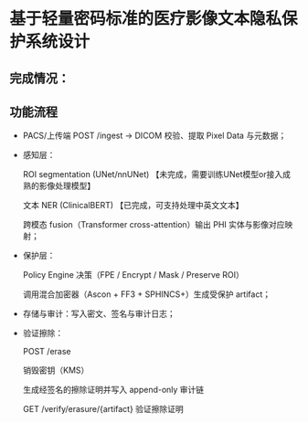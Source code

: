 # 基于轻量密码标准的医疗影像文本隐私保护系统设计 

## 完成情况：

## 功能流程

- PACS/上传端 POST /ingest → DICOM 校验、提取 Pixel Data 与元数据；
- 感知层：
    
    ROI segmentation (UNet/nnUNet) 【未完成，需要训练UNet模型or接入成熟的影像处理模型】
    
    文本 NER (ClinicalBERT) 【已完成，可支持处理中英文文本】
    
    跨模态 fusion（Transformer cross-attention）输出 PHI 实体与影像对应映射；
    
- 保护层：
    
    Policy Engine 决策（FPE / Encrypt / Mask / Preserve ROI）
    
    调用混合加密器（Ascon + FF3 + SPHINCS+）生成受保护 artifact；
    
- 存储与审计：写入密文、签名与审计日志；
- 验证擦除：
    
    POST /erase
    
    销毁密钥（KMS）
    
    生成经签名的擦除证明并写入 append-only 审计链
    
    GET /verify/erasure/{artifact} 验证擦除证明
